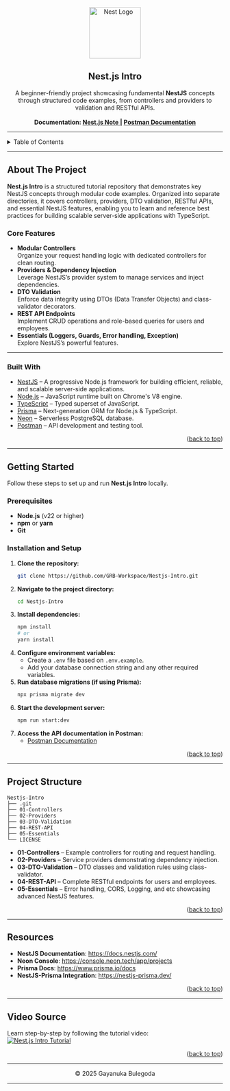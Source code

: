 <a id="readme-top"></a>

<!-- PROJECT LOGO -->
<br />
<div align="center">
  <p align="center">
  <a href="https://github.com/GRB-Workspace/Nestjs-Intro.git" target="blank"><img src="https://nestjs.com/img/logo-small.svg" width="120" alt="Nest Logo" /></a>
</p>

<h2 align="center">Nest.js Intro</h2>

  <p align="center">
    A beginner-friendly project showcasing fundamental <strong>NestJS</strong> concepts through structured code examples, from controllers and providers to validation and RESTful APIs.
    <br />
    <br />
    <strong>
      Documentation:
      <a href="https://drive.google.com/file/d/1op8NiIU_48FDM_n8_rw3_Ev6LAbUH9sv/view?usp=sharing" target="_blank">
        Nest.js Note
      </a> |
      <a href="https://documenter.getpostman.com/view/36681432/2sB2cXA23q" target="_blank">
        Postman Documentation
      </a>
    </strong>
    <br />
  </p>
</div>

---

<details>
  <summary>Table of Contents</summary>
  <ol>
    <li><a href="#about-the-project">About The Project</a></li>
      <ul>
        <li><a href="#core-features">Core Features</a></li>
        <li><a href="#built-with">Built With</a></li>
      </ul>
    <li><a href="#getting-started">Getting Started</a></li>
      <ul>
        <li><a href="#prerequisites">Prerequisites</a></li>
        <li><a href="#installation-and-setup">Installation & Setup</a></li>
        <li><a href="#project-structure">Project Structure</a></li>
      </ul>
    <li><a href="#resources">Resources</a></li>
    <li><a href="#video-source">Video Source</a></li>
  </ol>
</details>

---

## About The Project

**Nest.js Intro** is a structured tutorial repository that demonstrates key NestJS concepts through modular code examples. Organized into separate directories, it covers controllers, providers, DTO validation, RESTful APIs, and essential NestJS features, enabling you to learn and reference best practices for building scalable server-side applications with TypeScript.

### Core Features

- **Modular Controllers**  
  Organize your request handling logic with dedicated controllers for clean routing.
- **Providers & Dependency Injection**  
  Leverage NestJS’s provider system to manage services and inject dependencies.
- **DTO Validation**  
  Enforce data integrity using DTOs (Data Transfer Objects) and class-validator decorators.
- **REST API Endpoints**  
  Implement CRUD operations and role-based queries for users and employees.
- **Essentials (Loggers, Guards, Error handling, Exception)**  
  Explore NestJS’s powerful features.

---

### Built With

- [NestJS](https://docs.nestjs.com/) – A progressive Node.js framework for building efficient, reliable, and scalable server-side applications.
- [Node.js](https://nodejs.org/) – JavaScript runtime built on Chrome's V8 engine.
- [TypeScript](https://www.typescriptlang.org/) – Typed superset of JavaScript.
- [Prisma](https://www.prisma.io/) – Next-generation ORM for Node.js & TypeScript.
- [Neon](https://console.neon.tech/) – Serverless PostgreSQL database.
- [Postman](https://www.postman.com/) – API development and testing tool.

<p align="right">(<a href="#readme-top">back to top</a>)</p>

---

## Getting Started

Follow these steps to set up and run **Nest.js Intro** locally.

### Prerequisites

- **Node.js** (v22 or higher)
- **npm** or **yarn**
- **Git**

### Installation and Setup

1. **Clone the repository:**
   ```bash
   git clone https://github.com/GRB-Workspace/Nestjs-Intro.git
   ```
2. **Navigate to the project directory:**
   ```bash
   cd Nestjs-Intro
   ```
3. **Install dependencies:**
   ```bash
   npm install
   # or
   yarn install
   ```
4. **Configure environment variables:**
    - Create a `.env` file based on `.env.example`.
    - Add your database connection string and any other required variables.
5. **Run database migrations (if using Prisma):**
   ```bash
   npx prisma migrate dev
   ```
6. **Start the development server:**
   ```bash
   npm run start:dev
   ```
7. **Access the API documentation in Postman:**
    - [Postman Documentation](https://documenter.getpostman.com/view/36681432/2sB2cXA23q)

<p align="right">(<a href="#readme-top">back to top</a>)</p>

---

## Project Structure

```plaintext
Nestjs-Intro
├── .git
├── 01-Controllers
├── 02-Providers
├── 03-DTO-Validation
├── 04-REST-API
├── 05-Essentials
└── LICENSE
```

- **01-Controllers** – Example controllers for routing and request handling.
- **02-Providers** – Service providers demonstrating dependency injection.
- **03-DTO-Validation** – DTO classes and validation rules using class-validator.
- **04-REST-API** – Complete RESTful endpoints for users and employees.
- **05-Essentials** – Error handling, CORS, Logging, and etc showcasing advanced NestJS features.

<p align="right">(<a href="#readme-top">back to top</a>)</p>

---

## Resources

- **NestJS Documentation**: https://docs.nestjs.com/
- **Neon Console**: https://console.neon.tech/app/projects
- **Prisma Docs**: https://www.prisma.io/docs
- **NestJS-Prisma Integration**: https://nestjs-prisma.dev/

<p align="right">(<a href="#readme-top">back to top</a>)</p>

---

## Video Source

Learn step-by-step by following the tutorial video:  
[![Nest.js Intro Tutorial](https://img.youtube.com/vi/8_X0nSrzrCw/0.jpg)](https://youtu.be/8_X0nSrzrCw?si=eWV9zOucN2VeO8Qy)

<p align="right">(<a href="#readme-top">back to top</a>)</p>

---

<div align="center">
  <p>
    &copy; 2025 Gayanuka Bulegoda
  </p>
</div>

---


